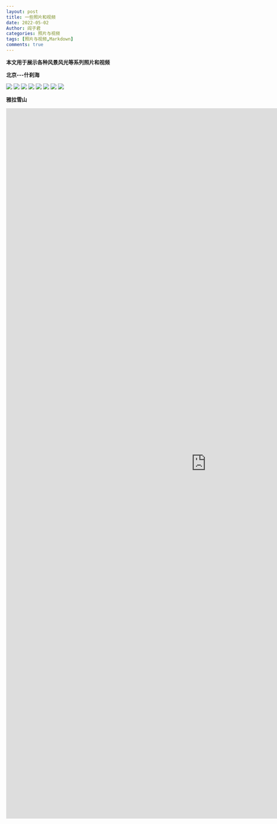 ```yaml
---
layout: post
title: 一些照片和视频
date: 2022-05-02
Author: 阎子君
categories: 照片与视频
tags: [照片与视频,Markdown]
comments: true
---
```




**本文用于展示各种风景风光等系列照片和视频**

**北京---什刹海**

<img src="images/PVideo/什刹海.jpeg"/>

<img src="images/PVideo/什刹海1.jpeg"/>

<img src="images/PVideo/什刹海2.jpeg"/>

<img src="images/PVideo/什刹海3.jpeg"/>

<img src="images/PVideo/什刹海4.jpeg"/>

<img src="images/PVideo/什刹海5.jpeg"/>

<img src="images/PVideo/什刹海6.jpeg"/>

<img src="images/PVideo/什刹海7.jpeg"/>

**雅拉雪山**

<iframe 
	width="1080" 
	height="1920" 
	frameborder="0" 
	src="https://open.douyin.com/player/video?vid=7459984082680810812&autoplay=0" 
	referrerpolicy="unsafe-url" 
	allowfullscreen>
</iframe>
